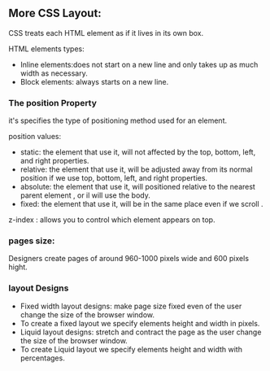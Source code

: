 ## More CSS Layout:
CSS treats each HTML element as if it lives in its own box.

HTML elements types:
* Inline elements:does not start on a new line and only takes up as much width as necessary.
* Block elements: always starts on a new line.
### The position Property
it's specifies the type of positioning method used for an element.

position values:
* static: the element that use it, will not affected by the top, bottom, left, and right properties.
* relative: the element that use it, will  be adjusted away from its normal position if we use top, bottom, left, and right properties.
* absolute: the element that use it, will  positioned relative to the nearest parent element , or il will use the body.
* fixed: the element that use it, will be in the same place even if we scroll .

 z-index : allows you to control which element appears on top.

 ### pages size:
 Designers create pages of around 960-1000 pixels wide and 600 pixels hight.

 ### layout Designs 
 * Fixed width layout designs: make page size fixed even of the user change the size of the browser window.
 * To create a fixed layout we specify elements height and width in pixels.
 * Liquid layout designs: stretch and contract the page as the user change the size of the browser window. 
 * To create Liquid layout we specify elements height and width with percentages. 
